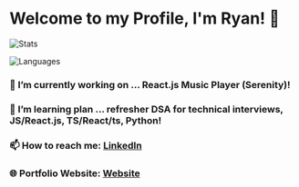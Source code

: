 # Welcome to my Profile, I'm Ryan! 👋

![Stats](https://github-readme-stats.vercel.app/api?username=RyanTren&show_icons=true&theme=transparent )

![Languages](https://github-readme-stats.vercel.app/api/top-langs/?username=RyanTren&theme=transparent )

### 🔭 I’m currently working on ... React.js Music Player (Serenity)!
### 🌱 I’m learning plan ... refresher DSA for technical interviews, JS/React.js, TS/React/ts, Python!
### 📫 How to reach me: [LinkedIn](https://www.linkedin.com/in/ryantren/)
### 🌐 Portfolio Website: [Website](https://ryantren.github.io/protfolio-website/)
